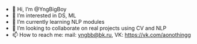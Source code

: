 - 👋 Hi, I’m @YngBigBoy
- 👀 I’m interested in DS, ML 
- 🌱 I’m currently learning NLP modules
- 💞️ I’m looking to collaborate on real projects using CV and NLP
- 📫 How to reach me: mail: yngbb@bk.ru, VK: https://vk.com/aonothingg

<!---
gefwds/gefwds is a ✨ special ✨ repository because its `README.md` (this file) appears on your GitHub profile.
You can click the Preview link to take a look at your changes.
--->
